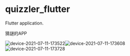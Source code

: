 # quizzler_flutter

Flutter application.

猜謎的APP

![device-2021-07-11-173522](https://user-images.githubusercontent.com/44021177/125952745-096f94de-d7fc-4b6c-945e-907dc2b1ec7d.png)![device-2021-07-11-173608](https://user-images.githubusercontent.com/44021177/125952750-729798b0-a71c-44f9-8473-6aaae3266a85.png)![device-2021-07-11-173728](https://user-images.githubusercontent.com/44021177/125952753-fcdb5308-6776-474d-93bc-80be784552cd.png)







